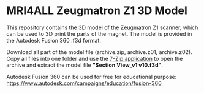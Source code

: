 # MRI4ALL Zeugmatron Z1 3D Model

This repository contains the 3D model of the Zeugmatron Z1 scanner, which can be used to 3D print the parts of the magnet. The model is provided in the Autodesk Fusion 360 .f3d format. 

Download all part of the model file (archive.zip, archive.z01, archive.z02). Copy all files into one folder and use the [7-Zip application](https://www.7-zip.org/) to open the archive and extract the model file **"Section View_v1 v10.f3d"**.

Autodesk Fusion 360 can be used for free for educational purpose:
https://www.autodesk.com/campaigns/education/fusion-360

